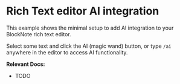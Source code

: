 # Rich Text editor AI integration

This example shows the minimal setup to add AI integration to your BlockNote rich text editor.

Select some text and click the AI (magic wand) button, or type `/ai` anywhere in the editor to access AI functionality.

**Relevant Docs:**

- TODO
